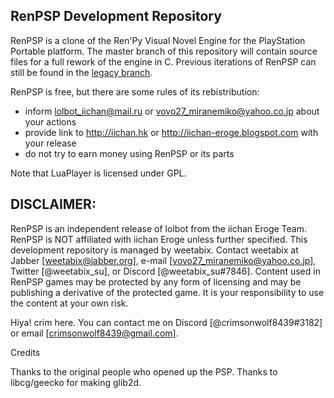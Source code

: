 ## RenPSP Development Repository

RenPSP is a clone of the Ren'Py Visual Novel Engine for the PlayStation Portable platform.
The master branch of this repository will contain source files for a full rework of the engine in C.
Previous iterations of RenPSP can still be found in the [legacy branch](https://github.com/weetabix-su/renpsp-dev/tree/legacy).

RenPSP is free, but there are some rules of its rebistribution:
* inform lolbot_iichan@mail.ru or vovo27_miranemiko@yahoo.co.jp about your actions
* provide link to http://iichan.hk or http://iichan-eroge.blogspot.com with your release
* do not try to earn money using RenPSP or its parts

Note that LuaPlayer is licensed under GPL.

## DISCLAIMER:
RenPSP is an independent release of lolbot from the iichan Eroge Team. RenPSP is NOT affiliated with iichan Eroge unless further specified.
This development repository is managed by weetabix. Contact weetabix at Jabber [weetabix@jabber.org], e-mail [vovo27_miranemiko@yahoo.co.jp], Twitter [@weetabix_su], or Discord [@weetabix_su#7846].
Content used in RenPSP games may be protected by any form of licensing and may be publishing a derivative of the protected game. It is your responsibility to use the content at your own risk.

Hiya! crim here. You can contact me on Discord [@crimsonwolf8439#3182] or email [crimsonwolf8439@gmail.com].


Credits

Thanks to the original people who opened up the PSP.
Thanks to libcg/geecko for making glib2d.
